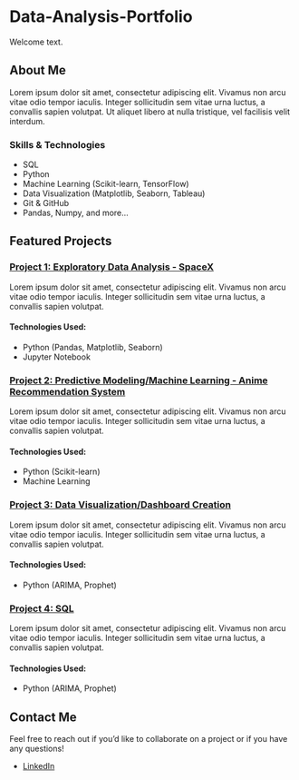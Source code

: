 # Data-Analysis-Portfolio

Welcome text.

## About Me
Lorem ipsum dolor sit amet, consectetur adipiscing elit. Vivamus non arcu vitae odio tempor iaculis. Integer sollicitudin sem vitae urna luctus, a convallis sapien volutpat. Ut aliquet libero at nulla tristique, vel facilisis velit interdum.

### Skills & Technologies
- SQL
- Python
- Machine Learning (Scikit-learn, TensorFlow)
- Data Visualization (Matplotlib, Seaborn, Tableau)
- Git & GitHub
- Pandas, Numpy, and more...

## Featured Projects

### [Project 1: Exploratory Data Analysis - SpaceX](https://github.com/s-anicic/Portfolio-Projects/blob/main/SpaceX_EDA_Time_series_analysis_of_launches.ipynb)
Lorem ipsum dolor sit amet, consectetur adipiscing elit. Vivamus non arcu vitae odio tempor iaculis. Integer sollicitudin sem vitae urna luctus, a convallis sapien volutpat. 

#### Technologies Used:
- Python (Pandas, Matplotlib, Seaborn)
- Jupyter Notebook

### [Project 2: Predictive Modeling/Machine Learning - Anime Recommendation System](./projects/project2.ipynb)
Lorem ipsum dolor sit amet, consectetur adipiscing elit. Vivamus non arcu vitae odio tempor iaculis. Integer sollicitudin sem vitae urna luctus, a convallis sapien volutpat.

#### Technologies Used:
- Python (Scikit-learn)
- Machine Learning

### [Project 3: Data Visualization/Dashboard Creation](./projects/project3.ipynb)
Lorem ipsum dolor sit amet, consectetur adipiscing elit. Vivamus non arcu vitae odio tempor iaculis. Integer sollicitudin sem vitae urna luctus, a convallis sapien volutpat.

#### Technologies Used:
- Python (ARIMA, Prophet)
  
### [Project 4: SQL](./projects/project3.ipynb)
Lorem ipsum dolor sit amet, consectetur adipiscing elit. Vivamus non arcu vitae odio tempor iaculis. Integer sollicitudin sem vitae urna luctus, a convallis sapien volutpat.

#### Technologies Used:
- Python (ARIMA, Prophet)

## Contact Me
Feel free to reach out if you’d like to collaborate on a project or if you have any questions!

- [LinkedIn](https://www.linkedin.com/in/sara-anicic)
